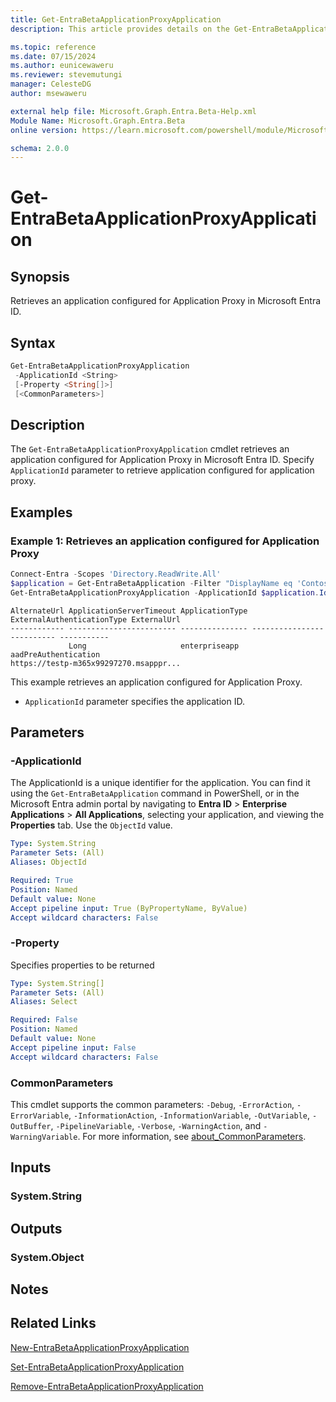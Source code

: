 ```yaml
---
title: Get-EntraBetaApplicationProxyApplication
description: This article provides details on the Get-EntraBetaApplicationProxyApplication.

ms.topic: reference
ms.date: 07/15/2024
ms.author: eunicewaweru
ms.reviewer: stevemutungi
manager: CelesteDG
author: msewaweru

external help file: Microsoft.Graph.Entra.Beta-Help.xml
Module Name: Microsoft.Graph.Entra.Beta
online version: https://learn.microsoft.com/powershell/module/Microsoft.Graph.Entra.Beta/Get-EntraBetaApplicationProxyApplication

schema: 2.0.0
---
```


# Get-EntraBetaApplicationProxyApplication

## Synopsis

Retrieves an application configured for Application Proxy in Microsoft Entra ID.

## Syntax

```powershell
Get-EntraBetaApplicationProxyApplication
 -ApplicationId <String>
 [-Property <String[]>]
 [<CommonParameters>]
```

## Description

The `Get-EntraBetaApplicationProxyApplication` cmdlet retrieves an application configured for Application Proxy in Microsoft Entra ID. Specify `ApplicationId` parameter to retrieve application configured for application proxy.

## Examples

### Example 1: Retrieves an application configured for Application Proxy

```powershell
Connect-Entra -Scopes 'Directory.ReadWrite.All'
$application = Get-EntraBetaApplication -Filter "DisplayName eq 'Contoso App Proxy'"
Get-EntraBetaApplicationProxyApplication -ApplicationId $application.Id
```

```Output
AlternateUrl ApplicationServerTimeout ApplicationType ExternalAuthenticationType ExternalUrl
------------ ------------------------ --------------- -------------------------- -----------
             Long                     enterpriseapp   aadPreAuthentication      
https://testp-m365x99297270.msapppr...
```

This example retrieves an application configured for Application Proxy.

- `ApplicationId` parameter specifies the application ID.

## Parameters

### -ApplicationId

The ApplicationId is a unique identifier for the application. You can find it using the `Get-EntraBetaApplication` command in PowerShell, or in the Microsoft Entra admin portal by navigating to **Entra ID** > **Enterprise Applications** > **All Applications**, selecting your application, and viewing the **Properties** tab. Use the `ObjectId` value.

```yaml
Type: System.String
Parameter Sets: (All)
Aliases: ObjectId

Required: True
Position: Named
Default value: None
Accept pipeline input: True (ByPropertyName, ByValue)
Accept wildcard characters: False
```

### -Property

Specifies properties to be returned

```yaml
Type: System.String[]
Parameter Sets: (All)
Aliases: Select

Required: False
Position: Named
Default value: None
Accept pipeline input: False
Accept wildcard characters: False
```

### CommonParameters

This cmdlet supports the common parameters: `-Debug`, `-ErrorAction`, `-ErrorVariable`, `-InformationAction`, `-InformationVariable`, `-OutVariable`, `-OutBuffer`, `-PipelineVariable`, `-Verbose`, `-WarningAction`, and `-WarningVariable`. For more information, see [about_CommonParameters](https://go.microsoft.com/fwlink/?LinkID=113216).

## Inputs

### System.String

## Outputs

### System.Object

## Notes

## Related Links

[New-EntraBetaApplicationProxyApplication](New-EntraBetaApplicationProxyApplication.md)

[Set-EntraBetaApplicationProxyApplication](Set-EntraBetaApplicationProxyApplication.md)

[Remove-EntraBetaApplicationProxyApplication](Remove-EntraBetaApplicationProxyApplication.md)
